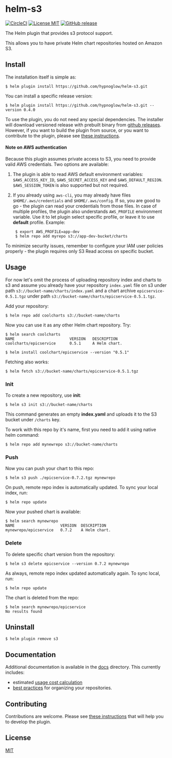 # helm-s3

[![CircleCI](https://circleci.com/gh/hypnoglow/helm-s3.svg?style=shield)](https://circleci.com/gh/hypnoglow/helm-s3)
[![License MIT](https://img.shields.io/badge/license-MIT-blue.svg?style=flat)](LICENSE)
[![GitHub release](https://img.shields.io/github/release/hypnoglow/helm-s3.svg)](https://github.com/hypnoglow/helm-s3/releases)

The Helm plugin that provides s3 protocol support. 

This allows you to have private Helm chart repositories hosted on Amazon S3.

## Install

The installation itself is simple as:

    $ helm plugin install https://github.com/hypnoglow/helm-s3.git

You can install a specific release version: 

    $ helm plugin install https://github.com/hypnoglow/helm-s3.git --version 0.4.0

To use the plugin, you do not need any special dependencies. The installer will
download versioned release with prebuilt binary from [github releases](https://github.com/hypnoglow/helm-s3/releases).
However, if you want to build the plugin from source, or you want to contribute
to the plugin, please see [these instructions](.github/CONTRIBUTING.md).

#### Note on AWS authentication

Because this plugin assumes private access to S3, you need to provide valid AWS credentials.
Two options are available:
1) The plugin is able to read AWS default environment variables: `$AWS_ACCESS_KEY_ID`,
`$AWS_SECRET_ACCESS_KEY` and `$AWS_DEFAULT_REGION`.  `$AWS_SESSION_TOKEN` is also supported but not required. 
2) If you already using `aws-cli`, you may already have files `$HOME/.aws/credentials` and `$HOME/.aws/config`.
If so, you are good to go - the plugin can read your credentials from those files. 
In case of multiple profiles, the plugin also understands `AWS_PROFILE` environment variable.
Use it to let plugin select specific profile, or leave it to use **default** profile. Example:

        $ export AWS_PROFILE=app-dev
        $ helm repo add myrepo s3://app-dev-bucket/charts

To minimize security issues, remember to configure your IAM user policies properly - the plugin requires only S3 Read access
on specific bucket.

## Usage

For now let's omit the process of uploading repository index and charts to s3 and assume
you already have your repository `index.yaml` file on s3 under path `s3://bucket-name/charts/index.yaml`
and a chart archive `epicservice-0.5.1.tgz` under path `s3://bucket-name/charts/epicservice-0.5.1.tgz`.

Add your repository:

    $ helm repo add coolcharts s3://bucket-name/charts
    
Now you can use it as any other Helm chart repository.
Try:

    $ helm search coolcharts
    NAME                       	VERSION	  DESCRIPTION
    coolcharts/epicservice	    0.5.1     A Helm chart.
    
    $ helm install coolchart/epicservice --version "0.5.1"

Fetching also works:

    $ helm fetch s3://bucket-name/charts/epicservice-0.5.1.tgz

### Init

To create a new repository, use **init**:

    $ helm s3 init s3://bucket-name/charts

This command generates an empty **index.yaml** and uploads it to the S3 bucket 
under `/charts` key.

To work with this repo by it's name, first you need to add it using native helm command:

    $ helm repo add mynewrepo s3://bucket-name/charts

### Push

Now you can push your chart to this repo:

    $ helm s3 push ./epicservice-0.7.2.tgz mynewrepo

On push, remote repo index is automatically updated. To sync your local index, run:

    $ helm repo update

Now your pushed chart is available:

    $ helm search mynewrepo 
    NAME                    VERSION	 DESCRIPTION
    mynewrepo/epicservice   0.7.2    A Helm chart.

### Delete

To delete specific chart version from the repository:

    $ helm s3 delete epicservice --version 0.7.2 mynewrepo

As always, remote repo index updated automatically again. To sync local, run:

    $ helm repo update

The chart is deleted from the repo:

    $ helm search mynewrepo/epicservice 
    No results found

## Uninstall

    $ helm plugin remove s3

## Documentation

Additional documentation is available in the [docs](docs) directory. This currently includes:
- estimated [usage cost calculation](docs/usage-cost.md)
- [best practices](docs/best-practice.md)
for organizing your repositories.

## Contributing

Contributions are welcome. Please see [these instructions](.github/CONTRIBUTING.md)
that will help you to develop the plugin.
    
## License

[MIT](LICENSE)